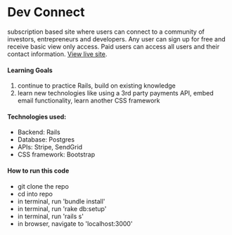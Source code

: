 # Dev Connect
subscription based site where users can connect to a community of investors, entrepreneurs and developers.  Any user can sign up for free and receive basic view only access. Paid users can access all users and their contact information. [View live site](http://dev-connections.herokuapp.com/). 

#### Learning Goals
1. continue to practice Rails, build on existing knowledge
2. learn new technologies like using a 3rd party payments API, embed email functionality, learn another CSS framework 

#### Technologies used: 
- Backend: Rails 
- Database: Postgres 
- APIs: Stripe, SendGrid 
- CSS framework: Bootstrap


#### How to run this code 
- git clone the repo 
- cd into repo
- in terminal, run 'bundle install' 
- in terminal, run 'rake db:setup'
- in terminal, run 'rails s'
- in browser, navigate to 'localhost:3000'

